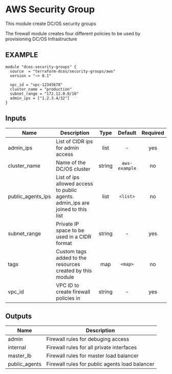 AWS Security Group
============
This module create DC/OS security groups

The firewall module creates four different policies to be used by provisioning DC/OS Infrastructure

EXAMPLE
-------
```hcl
module "dcos-security-groups" {
  source  = "terraform-dcos/security-groups/aws"
  version = "~> 0.1"

  vpc_id = "vpc-12345678"
  cluster_name = "production"
  subnet_range = "172.12.0.0/16"
  admin_ips = ["1.2.3.4/32"]
}
```


## Inputs

| Name | Description | Type | Default | Required |
|------|-------------|:----:|:-----:|:-----:|
| admin_ips | List of CIDR ips for admin access | list | - | yes |
| cluster_name | Name of the DC/OS cluster | string | `aws-example` | no |
| public_agents_ips | List of ips allowed access to public agents. admin_ips are joined to this list | list | `<list>` | no |
| subnet_range | Private IP space to be used in a CIDR format | string | - | yes |
| tags | Custom tags added to the resources created by this module | map | `<map>` | no |
| vpc_id | VPC ID to create firewall policies in | string | - | yes |

## Outputs

| Name | Description |
|------|-------------|
| admin | Firewall rules for debuging access |
| internal | Firewall rules for all private interfaces |
| master_lb | Firewall rules for master load balancer |
| public_agents | Firewall rules for public agents load balancer |


